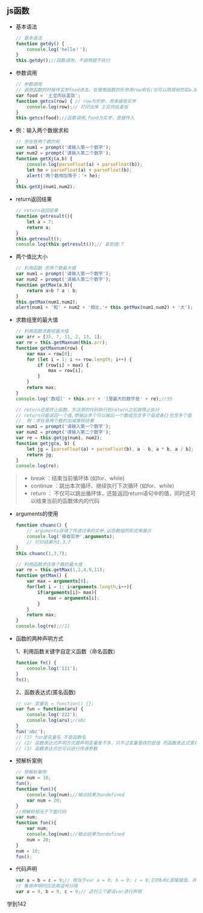 ## js函数

- 基本语法

  ```js
  // 基本语法
  function getdy() {
      console.log('hello！');
  }
  this.getdy();//函数调用，不调用就不执行
  ```

  

- 参数调用

  ```js
  // 参数调用
  // 调用函数的时候传实参food进去，在使用函数的形参用row命名(也可以用其他的如a,b,c都可以)
  var food = '土豆肉丝盖饭';
  function getcs(row) { // row为形参，用来接收实参
      console.log(row);// 打印出来 土豆肉丝盖饭
  }
  this.getcs(food);//函数调用,food为实参，直接传入
  ```

  

- 例：输入两个数据求和

  ```js
  // 求任意两个数的和
  var num1 = prompt('请输入第一个数字');
  var num2 = prompt('请输入第二个数字');
  function getXj(a,b) {
      console.log(parseFloat(a) + parseFloat(b));
      let he = parseFloat(a) + parseFloat(b);
      alert('两个数相加等于：'+ he);
  }
  this.getXj(num1,num2);
  ```

  

- return返回结果

  ```js
  // return返回结果
  function getresult(){
      let a = 7;
      return a;
  }
  this.getresult();
  console.log(this.getresult());// 拿到值:7
  ```

  

- 两个值比大小

  ```js
  // 利用函数 求两个数最大值
  var num1 = prompt('请输入第一个数字');
  var num2 = prompt('请输入第二个数字');
  function getMax(a,b){
      return a>b ? a : b;
  }
  this.getMax(num1,num2);
  alert(num1 + '和' + num2 + '相比,'+ this.getMax(num1,num2) + '大');
  ```

  

- 求数组里的最大值

  ```js
  // 利用函数求数组最大值
  var arr = [35, 7, 11, 2, 13, 1];
  var re = this.getMaxnum(this.arr);
  function getMaxnum(row) {
      var max = row[0];
      for (let i = 1; i <= row.length; i++) {
          if (row[i] > max) {
              max = row[i];
          }
      }
      return max;
  }
  console.log('数组[' + this.arr + ']里最大的数字是' + re);//35
  
  // return还是终止函数，方法里的代码执行到return之后就停止执行
  // return只能返回一个值,想输出多个可以输出一个数组包含多个值或者{}包含多个值
  //  例：求任意两个数的加减乘除结果
  var num1 = prompt('请输入第一个数字');
  var num2 = prompt('请输入第二个数字');
  var re = this.getjg(num1, num2);
  function getjg(a, b) {
      let jg = [parseFloat(a) + parseFloat(b), a - b, a * b, a / b];
      return jg;
  }
  console.log(re);
  
  ```
  

> - break ：结束当前循环体 (如for、while)
> - continue ：跳出本次循环、继续执行下次循环 (如for、while)
> - return ： 不仅可以跳出循环体，还能返回return语句中的值，同时还可以结束当前的函数体内的代码

- arguments的使用

  ```js
  function chuanc() {
      // arguments存储了传递过来的实参,以伪数组的形式来展示
      console.log('接收实参',arguments);
      // 打印结果为1,3,7
  }
  this.chuanc(1,3,7);
  
  // 利用函数求任意个数的最大值
  var re = this.getMax(1,2,4,9,11);
  function getMax() {
      var max = arguments[0];
      for(let i = 1; i<arguments.length;i++){
          if(arguments[i]> max){
              max = arguments[i];
          }
      }
      return max;
  }
  console.log(re);//11
  ```

  

- 函数的两种声明方式

  1、利用函数关键字自定义函数（命名函数）

  ```js
  function fn() {
      console.log('111');
  }
  fn();
  ```

  2、函数表达式(匿名函数)

  ```js
  // var 变量名 = function() {};
  var fun = function(aru) {
      console.log('222');
      console.log(aru);//abc
  }
  fun('abc');
  // (1) fun是变量名 不是函数名
  // (2) 函数表达式声明方式跟声明变量差不多，只不过变量里存的是值 而函数表达式里存的是函数
  // (3) 函数表达式也可以进行传递参数
  ```

  

- 预解析案例

  ```js
  // 预解析案例
  var num = 10;
  fun();
  function fun(){
      console.log(num);//输出结果为undefined
      var num = 20;
  }
  //预解析相当于下面代码
  var num;
  function fun(){
      var num;
      console.log(num);//输出结果为undefined
      num = 20;
  }
  num = 10;
  fun();
  ```

  

- 代码声明

  ```js
  var a = b = c = 9;// 相当于var a = 9; b = 9; c = 9;它的b和c直接赋值，并没有var声明，当全局变量看
  // 集体声明时应该用逗号分隔
  var a = 9, b = 9, c = 9;// 这时三个都会var进行声明
  ```




学到142

